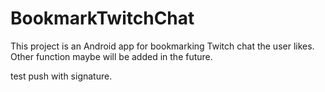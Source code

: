# BookmarkTwitchChat
This project is an Android app for bookmarking Twitch chat the user likes. Other function maybe will be added in the future. 

test push with signature.